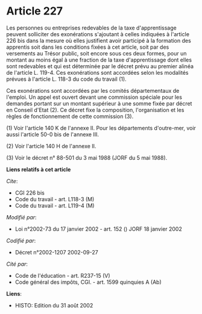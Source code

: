 # Article 227

Les personnes ou entreprises redevables de la taxe d'apprentissage peuvent solliciter des exonérations s'ajoutant à celles
indiquées à l'article 226 bis dans la mesure où elles justifient avoir participé à la formation des apprentis soit dans les
conditions fixées à cet article, soit par des versements au Trésor public, soit encore sous ces deux formes, pour un montant
au moins égal à une fraction de la taxe d'apprentissage dont elles sont redevables et qui est déterminée par le décret prévu
au premier alinéa de l'article L. 119-4. Ces exonérations sont accordées selon les modalités prévues à l'article L. 118-3 du
code du travail (1).

Ces exonérations sont accordées par les comités départementaux de l'emploi. Un appel est ouvert devant une commission
spéciale pour les demandes portant sur un montant supérieur à une somme fixée par décret en Conseil d'Etat (2). Ce décret
fixe la composition, l'organisation et les règles de fonctionnement de cette commission (3).

(1) Voir l'article 140 K de l'annexe II. Pour les départements d'outre-mer, voir aussi l'article 50-0 bis de l'annexe III.

(2) Voir l'article 140 H de l'annexe II.

(3) Voir le décret n° 88-501 du 3 mai 1988 (JORF du 5 mai 1988).

**Liens relatifs à cet article**

_Cite_:

  - CGI 226 bis
  - Code du travail - art. L118-3 (M)
  - Code du travail - art. L119-4 (M)

_Modifié par_:

  - Loi n°2002-73 du 17 janvier 2002 - art. 152 () JORF 18 janvier 2002

_Codifié par_:

  - Décret n°2002-1207 2002-09-27

_Cité par_:

  - Code de l'éducation - art. R237-15 (V)
  - Code général des impôts, CGI. - art. 1599 quinquies A (Ab)

**Liens**:

  - HISTO: Edition du 31 août 2002
